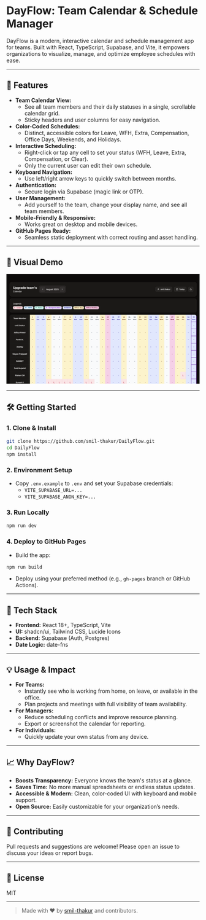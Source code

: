 # DayFlow: Team Calendar & Schedule Manager

DayFlow is a modern, interactive calendar and schedule management app for teams. Built with React, TypeScript, Supabase, and Vite, it empowers organizations to visualize, manage, and optimize employee schedules with ease.

---

## 🚀 Features

- **Team Calendar View:**
  - See all team members and their daily statuses in a single, scrollable calendar grid.
  - Sticky headers and user columns for easy navigation.
- **Color-Coded Schedules:**
  - Distinct, accessible colors for Leave, WFH, Extra, Compensation, Office Days, Weekends, and Holidays.
- **Interactive Scheduling:**
  - Right-click or tap any cell to set your status (WFH, Leave, Extra, Compensation, or Clear).
  - Only the current user can edit their own schedule.
- **Keyboard Navigation:**
  - Use left/right arrow keys to quickly switch between months.
- **Authentication:**
  - Secure login via Supabase (magic link or OTP).
- **User Management:**
  - Add yourself to the team, change your display name, and see all team members.
- **Mobile-Friendly & Responsive:**
  - Works great on desktop and mobile devices.
- **GitHub Pages Ready:**
  - Seamless static deployment with correct routing and asset handling.

---

## 🌈 Visual Demo

![DayFlow Calendar Screenshot](public/demo.png)

---

## 🛠️ Getting Started

### 1. Clone & Install

```bash
git clone https://github.com/smil-thakur/DailyFlow.git
cd DailyFlow
npm install
```

### 2. Environment Setup

- Copy `.env.example` to `.env` and set your Supabase credentials:
  - `VITE_SUPABASE_URL=...`
  - `VITE_SUPABASE_ANON_KEY=...`

### 3. Run Locally

```bash
npm run dev
```

### 4. Deploy to GitHub Pages

- Build the app:

```bash
npm run build
```

- Deploy using your preferred method (e.g., `gh-pages` branch or GitHub Actions).

---

## 🧩 Tech Stack

- **Frontend:** React 18+, TypeScript, Vite
- **UI:** shadcn/ui, Tailwind CSS, Lucide Icons
- **Backend:** Supabase (Auth, Postgres)
- **Date Logic:** date-fns

---

## 💡 Usage & Impact

- **For Teams:**
  - Instantly see who is working from home, on leave, or available in the office.
  - Plan projects and meetings with full visibility of team availability.
- **For Managers:**
  - Reduce scheduling conflicts and improve resource planning.
  - Export or screenshot the calendar for reporting.
- **For Individuals:**
  - Quickly update your own status from any device.

---

## 📈 Why DayFlow?

- **Boosts Transparency:** Everyone knows the team's status at a glance.
- **Saves Time:** No more manual spreadsheets or endless status updates.
- **Accessible & Modern:** Clean, color-coded UI with keyboard and mobile support.
- **Open Source:** Easily customizable for your organization’s needs.

---

## 🤝 Contributing

Pull requests and suggestions are welcome! Please open an issue to discuss your ideas or report bugs.

---

## 📄 License

MIT

---

> Made with ❤️ by [smil-thakur](https://github.com/smil-thakur) and contributors.
